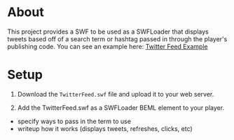About
=====

This project provides a SWF to be used as a SWFLoader that displays tweets 
based off of a search term or hashtag passed in through the player's publishing code. 
You can see an example here: [Twitter Feed Example](http://x.brightcove.com/brandon/Twitter-Feed/)

Setup
=====
1.	Download the `TwitterFeed.swf` file and upload it to your web server.

2.	Add the TwitterFeed.swf as a SWFLoader BEML element to your player.

- specify ways to pass in the term to use
- writeup how it works (displays tweets, refreshes, clicks, etc)
